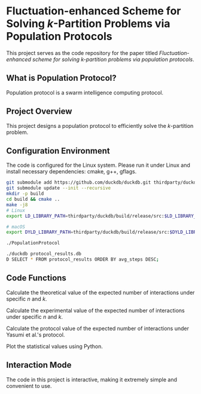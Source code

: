 # Fluctuation-enhanced Scheme for Solving $k$-Partition Problems via Population Protocols
This project serves as the code repository for the paper titled *_Fluctuation-enhanced scheme for solving k-partition problems via population protocols_*.
## What is Population Protocol?
Population protocol is a swarm intelligence computing protocol.
## Project Overview
This project designs a population protocol to efficiently solve the $k$-partition problem.
## Configuration Environment
The code is configured for the Linux system. Please run it under Linux and install necessary dependencies: cmake, g++, gflags.
``` bash
git submodule add https://github.com/duckdb/duckdb.git thirdparty/duckdb
git submodule update --init --recursive
mkdir -p build
cd build && cmake ..
make -j8
# Linux
export LD_LIBRARY_PATH=thirdparty/duckdb/build/release/src:$LD_LIBRARY_PATH

# macOS
export DYLD_LIBRARY_PATH=thirdparty/duckdb/build/release/src:$DYLD_LIBRARY_PATH

./PopulationProtocol

./duckdb protocol_results.db
D SELECT * FROM protocol_results ORDER BY avg_steps DESC;
```

## Code Functions
Calculate the theoretical value of the expected number of interactions under specific $n$ and $k$.

Calculate the experimental value of the expected number of interactions under specific $n$ and $k$.

Calculate the protocol value of the expected number of interactions under Yasumi et al.'s protocol.

Plot the statistical values using Python.
## Interaction Mode
The code in this project is interactive, making it extremely simple and convenient to use.
